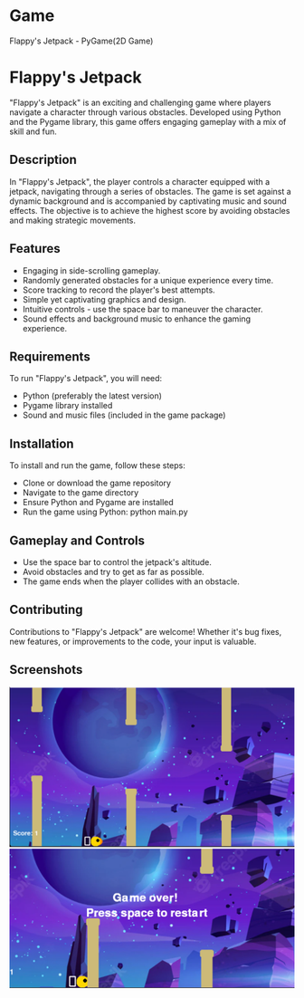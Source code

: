 # Game
Flappy's Jetpack - PyGame(2D Game)

# Flappy's Jetpack
"Flappy's Jetpack" is an exciting and challenging game where players navigate a character through various obstacles. Developed using Python and the Pygame library, this game offers engaging gameplay with a mix of skill and fun.

## Description
In "Flappy's Jetpack", the player controls a character equipped with a jetpack, navigating through a series of obstacles. The game is set against a dynamic background and is accompanied by captivating music and sound effects. The objective is to achieve the highest score by avoiding obstacles and making strategic movements.

## Features
- Engaging in side-scrolling gameplay.
- Randomly generated obstacles for a unique experience every time.
- Score tracking to record the player's best attempts.
- Simple yet captivating graphics and design.
- Intuitive controls - use the space bar to maneuver the character.
- Sound effects and background music to enhance the gaming experience.

## Requirements
To run "Flappy's Jetpack", you will need:
- Python (preferably the latest version)
- Pygame library installed
- Sound and music files (included in the game package)

## Installation
To install and run the game, follow these steps:
- Clone or download the game repository
- Navigate to the game directory
- Ensure Python and Pygame are installed
- Run the game using Python:
python main.py

## Gameplay and Controls
- Use the space bar to control the jetpack's altitude.
- Avoid obstacles and try to get as far as possible.
- The game ends when the player collides with an obstacle.

## Contributing
Contributions to "Flappy's Jetpack" are welcome! Whether it's bug fixes, new features, or improvements to the code, your input is valuable.

## Screenshots
![Alt text](image.png)
![Alt text](image-1.png)

